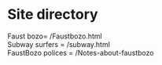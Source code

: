 # Site directory
Faust bozo= /Faustbozo.html
<br>Subway surfers = /subway.html
<br>FaustBozo polices = /Notes-about-faustbozo

